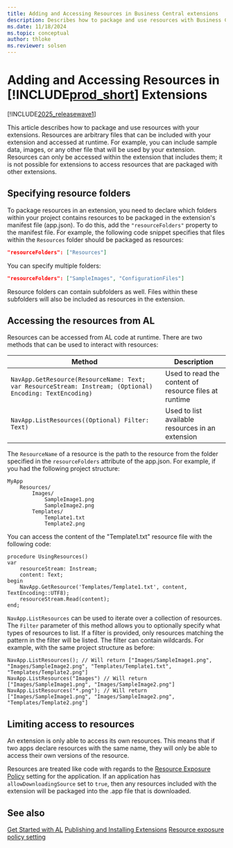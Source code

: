```yaml
---
title: Adding and Accessing Resources in Business Central extensions
description: Describes how to package and use resources with Business Central extensions
ms.date: 11/18/2024
ms.topic: conceptual
author: thloke
ms.reviewer: solsen
---
```

# Adding and Accessing Resources in [!INCLUDE[prod_short](../developer/includes/prod_short.md)] Extensions

[!INCLUDE[2025_releasewave1](includes/2025rw1_and_later.md)]

This article describes how to package and use resources with your extensions. Resources are arbitrary files that can be included with your extension and accessed at runtime. For example, you can include sample data, images, or any other file that will be used by your extension. Resources can only be accessed within the extension that includes them; it is not possible for extensions to access resources that are packaged with other extensions.

## Specifying resource folders

To package resources in an extension, you need to declare which folders within your project contains resources to be packaged in the extension's manifest file (app.json). To do this, add the `"resourceFolders"` property to the manifest file. For example, the following code snippet specifies that files within the `Resources` folder should be packaged as resources:

```json
"resourceFolders": ["Resources"]
```

You can specify multiple folders:

```json
"resourceFolders": ["SampleImages", "ConfigurationFiles"]
```

Resource folders can contain subfolders as well. Files within these subfolders will also be included as resources in the extension.

## Accessing the resources from AL

Resources can be accessed from AL code at runtime. There are two methods that can be used to interact with resources:

| Method | Description |
|--------|-------------|
| `NavApp.GetResource(ResourceName: Text; var ResourceStream: Instream; (Optional) Encoding: TextEncoding)` | Used to read the content of resource files at runtime |
| `NavApp.ListResources((Optional) Filter: Text)` | Used to list available resources in an extension |

The `ResourceName` of a resource is the path to the resource from the folder specified in the `resourceFolders` attribute of the app.json. For example, if you had the following project structure:

```
MyApp
    Resources/
        Images/
            SampleImage1.png
            SampleImage2.png
        Templates/
            Template1.txt
            Template2.png
```

You can access the content of the "Template1.txt" resource file with the following code:

```al
procedure UsingResources()
var
    resourceStream: Instream;
    content: Text;
begin
    NavApp.GetResource('Templates/Template1.txt', content, TextEncoding::UTF8);
    resourceStream.Read(content);
end;
```

`NavApp.ListResources` can be used to iterate over a collection of resources. The `Filter` parameter of this method allows you to optionally specify what types of resources to list. If a filter is provided, only resources matching the pattern in the filter will be listed. The filter can contain wildcards. For example, with the same project structure as before:

```al
NavApp.ListResources(); // Will return ["Images/SampleImage1.png", "Images/SampleImage2.png", "Templates/Template1.txt", "Templates/Template2.png"]
NavApp.ListResources("Images") // Will return ["Images/SampleImage1.png", "Images/SampleImage2.png"]
NavApp.ListResources("*.png"); // Will return ["Images/SampleImage1.png", "Images/SampleImage2.png", "Templates/Template2.png"]
```

## Limiting access to resources

An extension is only able to access its own resources. This means that if two apps declare resources with the same name, they will only be able to access their own versions of the resource.

Resources are treated like code with regards to the [Resource Exposure Policy](devenv-security-settings-and-ip-protection.md) setting for the application. If an application has `allowDownloadingSource` set to `true`, then any resources included with the extension will be packaged into the .app file that is downloaded.

## See also

[Get Started with AL](devenv-get-started.md)
[Publishing and Installing Extensions](devenv-how-publish-and-install-an-extension-v2.md)
[Resource exposure policy setting](devenv-security-settings-and-ip-protection.md)